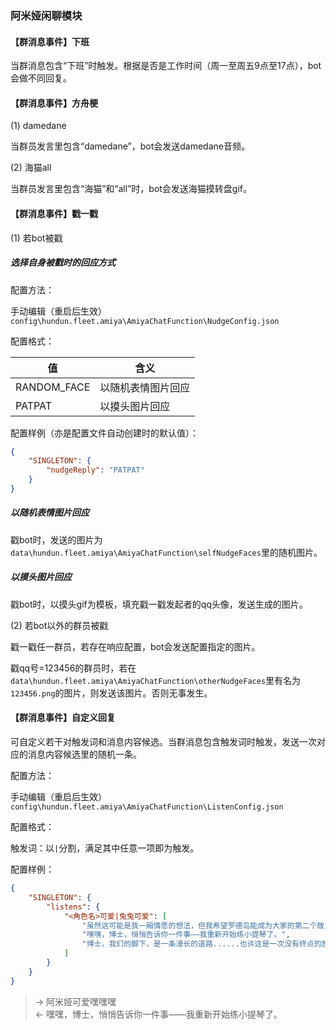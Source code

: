 ### 阿米娅闲聊模块

#### 【群消息事件】下班

当群消息包含“下班”时触发。根据是否是工作时间（周一至周五9点至17点），bot会做不同回复。

#### 【群消息事件】方舟梗

(1) damedane

当群员发言里包含“damedane”，bot会发送damedane音频。

(2) 海猫all

当群员发言里包含“海猫”和“all”时，bot会发送海猫摸转盘gif。

#### 【群消息事件】戳一戳

(1) 若bot被戳

##### 选择自身被戳时的回应方式

配置方法：

手动编辑（重启后生效）`config\hundun.fleet.amiya\AmiyaChatFunction\NudgeConfig.json`

配置格式：

|值|含义|
|---|---|
|RANDOM_FACE|以随机表情图片回应|
|PATPAT|以摸头图片回应|

配置样例（亦是配置文件自动创建时的默认值）：

```json
{ 
    "SINGLETON": {
        "nudgeReply": "PATPAT"
    }
}
```

##### 以随机表情图片回应

戳bot时，发送的图片为`data\hundun.fleet.amiya\AmiyaChatFunction\selfNudgeFaces`里的随机图片。

##### 以摸头图片回应

戳bot时，以摸头gif为模板，填充戳一戳发起者的qq头像，发送生成的图片。

(2) 若bot以外的群员被戳

戳一戳任一群员，若存在响应配置，bot会发送配置指定的图片。

戳qq号=123456的群员时，若在`data\hundun.fleet.amiya\AmiyaChatFunction\otherNudgeFaces`里有名为`123456.png`的图片，则发送该图片。否则无事发生。

#### 【群消息事件】自定义回复

可自定义若干对触发词和消息内容候选。当群消息包含触发词时触发，发送一次对应的消息内容候选里的随机一条。

配置方法：

手动编辑（重启后生效）`config\hundun.fleet.amiya\AmiyaChatFunction\ListenConfig.json`

配置格式：

触发词：以`|`分割，满足其中任意一项即为触发。

配置样例：

```json
{ 
    "SINGLETON": {
        "listens": {
            "<角色名>可爱|兔兔可爱": [
                "虽然这可能是我一厢情愿的想法，但我希望罗德岛能成为大家的第二个故乡......",
                "嘿嘿，博士，悄悄告诉你一件事——我重新开始练小提琴了。",
                "博士，我们的脚下，是一条漫长的道路......也许这是一次没有终点的旅行，但如果是和您一起，我觉得，非常幸福。"
            ]
        }
    }
}
```

>  -> 阿米娅可爱嘿嘿嘿  
>  <- 嘿嘿，博士，悄悄告诉你一件事——我重新开始练小提琴了。  